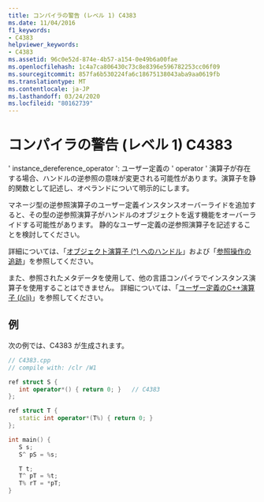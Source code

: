 ```yaml
---
title: コンパイラの警告 (レベル 1) C4383
ms.date: 11/04/2016
f1_keywords:
- C4383
helpviewer_keywords:
- C4383
ms.assetid: 96c0e52d-874e-4b57-a154-0e49b6a00fae
ms.openlocfilehash: 1c4a7ca806430c73c8e8396e596782253cc06f09
ms.sourcegitcommit: 857fa6b530224fa6c18675138043aba9aa0619fb
ms.translationtype: MT
ms.contentlocale: ja-JP
ms.lasthandoff: 03/24/2020
ms.locfileid: "80162739"
---
```

# <a name="compiler-warning-level-1-c4383"></a>コンパイラの警告 (レベル 1) C4383

' instance_dereference_operator ': ユーザー定義の ' operator ' 演算子が存在する場合、ハンドルの逆参照の意味が変更される可能性があります。演算子を静的関数として記述し、オペランドについて明示的にします。

マネージ型の逆参照演算子のユーザー定義インスタンスオーバーライドを追加すると、その型の逆参照演算子がハンドルのオブジェクトを返す機能をオーバーライドする可能性があります。 静的なユーザー定義の逆参照演算子を記述することを検討してください。

詳細については、「[オブジェクト演算子 (^) へのハンドル](../../extensions/handle-to-object-operator-hat-cpp-component-extensions.md)」および「[参照操作の追跡](../../extensions/tracking-reference-operator-cpp-component-extensions.md)」を参照してください。

また、参照されたメタデータを使用して、他の言語コンパイラでインスタンス演算子を使用することはできません。 詳細については、「[ユーザー定義のC++演算子 (/cli)](../../dotnet/user-defined-operators-cpp-cli.md)」を参照してください。

## <a name="example"></a>例

次の例では、C4383 が生成されます。

```cpp
// C4383.cpp
// compile with: /clr /W1

ref struct S {
   int operator*() { return 0; }   // C4383
};

ref struct T {
   static int operator*(T%) { return 0; }
};

int main() {
   S s;
   S^ pS = %s;

   T t;
   T^ pT = %t;
   T% rT = *pT;
}
```
